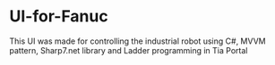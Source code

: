 # UI-for-Fanuc
This UI was made for controlling the industrial robot using C#, MVVM pattern, Sharp7.net library and Ladder programming in Tia Portal
